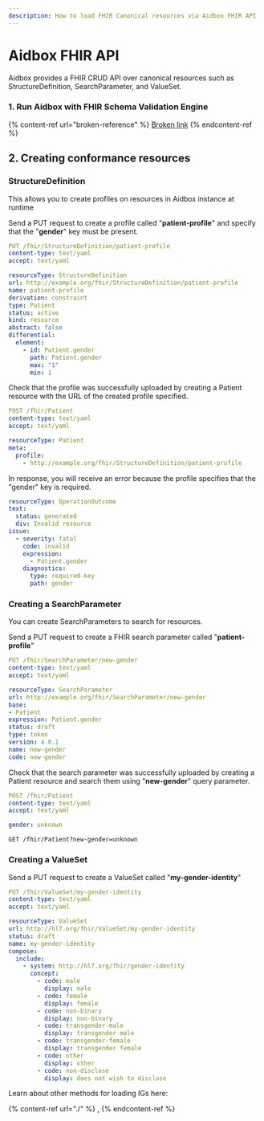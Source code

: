 ```yaml
---
description: How to load FHIR Canonical resources via Aidbox FHIR API
---
```


# Aidbox FHIR API

Aidbox provides a FHIR CRUD API over canonical resources such as StructureDefinition, SearchParameter, and ValueSet.

### 1. Run Aidbox with FHIR Schema Validation Engine

{% content-ref url="broken-reference" %}
[Broken link](broken-reference)
{% endcontent-ref %}

## 2. Creating conformance resources

### StructureDefinition

This allows you to create profiles on resources in Aidbox instance at runtime

Send a PUT request to create a profile called "**patient-profile**" and specify that the "**gender**" key must be present.

```yaml
PUT /fhir/StructureDefinition/patient-profile
content-type: text/yaml
accept: text/yaml

resourceType: StructureDefinition
url: http://example.org/fhir/StructureDefinition/patient-profile
name: patient-profile
derivation: constraint
type: Patient
status: active
kind: resource
abstract: false
differential:
  element:
    - id: Patient.gender
      path: Patient.gender
      max: "1"
      min: 1
```

Check that the profile was successfully uploaded by creating a Patient resource with the URL of the created profile specified.

```yaml
POST /fhir/Patient
content-type: text/yaml
accept: text/yaml

resourceType: Patient
meta:
  profile: 
    - http://example.org/fhir/StructureDefinition/patient-profile
```

In response, you will receive an error because the profile specifies that the "gender" key is required.

```yaml
resourceType: OperationOutcome
text:
  status: generated
  div: Invalid resource
issue:
  - severity: fatal
    code: invalid
    expression:
      - Patient.gender
    diagnostics:
      type: required-key
      path: gender
```

### Creating a SearchParameter

You can create SearchParameters to search for resources.

Send a PUT request to create a FHIR search parameter called "**patient-profile**"

```yaml
PUT /fhir/SearchParameter/new-gender
content-type: text/yaml
accept: text/yaml

resourceType: SearchParameter
url: http://example.org/fhir/SearchParameter/new-gender
base:
- Patient
expression: Patient.gender
status: draft
type: token
version: 4.0.1
name: new-gender
code: new-gender
```

Check that the search parameter was successfully uploaded by creating a Patient resource and search them using "**new-gender**" query parameter.

```yaml
POST /fhir/Patient
content-type: text/yaml
accept: text/yaml

gender: unknown
```

```
GET /fhir/Patient?new-gender=unknown
```

### Creating a ValueSet

Send a PUT request to create a ValueSet called "**my-gender-identity**"

```yaml
PUT /fhir/ValueSet/my-gender-identity
content-type: text/yaml
accept: text/yaml

resourceType: ValueSet
url: http://hl7.org/fhir/ValueSet/my-gender-identity
status: draft
name: my-gender-identity
compose:
  include:
    - system: http://hl7.org/fhir/gender-identity
      concept:
        - code: male
          display: male
        - code: female
          display: female
        - code: non-binary
          display: non-binary
        - code: transgender-male
          display: transgender male
        - code: transgender-female
          display: transgender female
        - code: other
          display: other
        - code: non-disclose
          display: does not wish to disclose
```

Learn about other methods for loading IGs here:

{% content-ref url="./" %}
[.](./)
{% endcontent-ref %}
